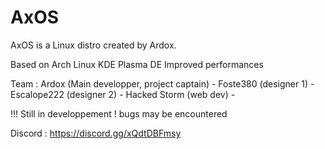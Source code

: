 # AxOS
AxOS is a Linux distro created by Ardox.

Based on Arch Linux
KDE Plasma DE
Improved performances


Team :
  Ardox (Main developper, project captain) - 
  Foste380 (designer 1) - 
  Escalope222 (designer 2) - 
  Hacked Storm (web dev) - 
  
 
 !!! Still in developpement ! bugs may be encountered
 
 Discord : https://discord.gg/xQdtDBFmsy
